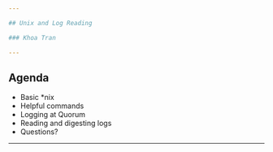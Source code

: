 ```yaml
---

## Unix and Log Reading

### Khoa Tran

---
```


## Agenda

- Basic *nix
- Helpful commands
- Logging at Quorum
- Reading and digesting logs
- Questions?

---